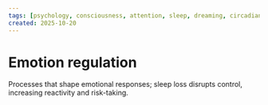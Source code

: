 ```yaml
---
tags: [psychology, consciousness, attention, sleep, dreaming, circadian-rhythms, psychoactive-drugs]
created: 2025-10-20
---
```

# Emotion regulation

Processes that shape emotional responses; sleep loss disrupts control, increasing reactivity and risk-taking.

